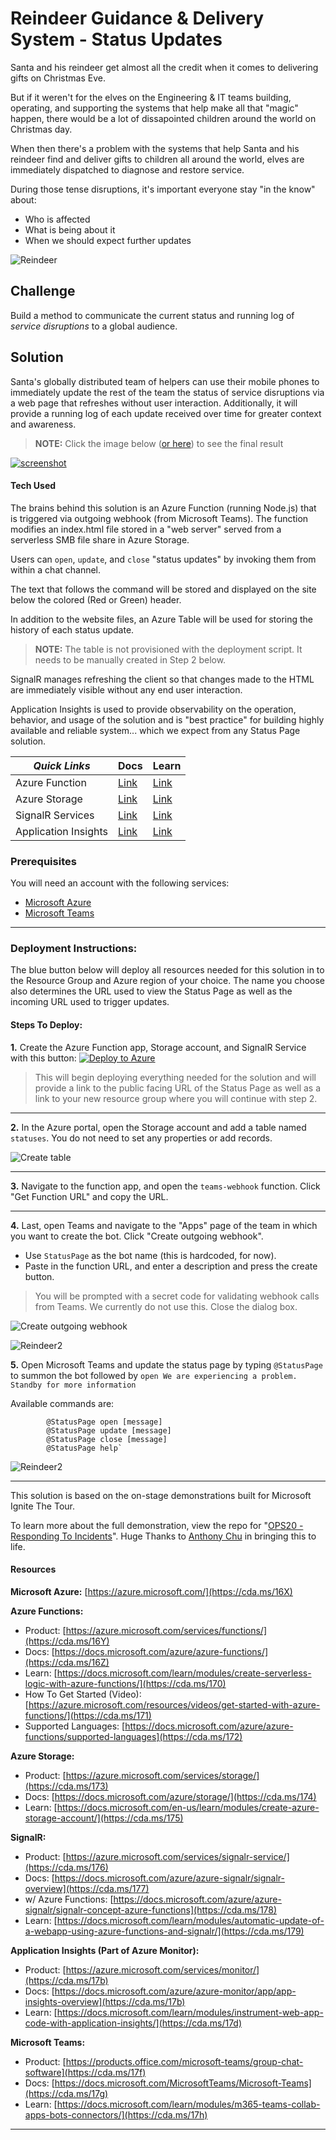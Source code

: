 # Reindeer Guidance & Delivery System - Status Updates

Santa and his reindeer get almost all the credit when it comes to delivering gifts on Christmas Eve.

But if it weren't for the elves on the Engineering & IT teams building, operating, and supporting the systems that help make all that "magic" happen, there would be a lot of dissapointed children around the world on Christmas day.

When then there's a problem with the systems that help Santa and his reindeer find and deliver gifts to children all around the world, elves are immediately dispatched to diagnose and restore service. 

During those tense disruptions, it's important everyone stay "in the know" about:

- Who is affected
- What is being about it
- When we should expect further updates

![Reindeer](https://jhandcdn.blob.core.windows.net/blob/reindeer.gif)

## Challenge

Build a method to communicate the current status and running log of *service disruptions* to a global audience.

## Solution

Santa's globally distributed team of helpers can use their mobile phones to immediately update the rest of the team the status of service disruptions via a web page that refreshes without user interaction. Additionally, it will provide a running log of each update received over time for greater context and awareness.

>**NOTE:** Click the image below ([or here](https://jhandcdn.blob.core.windows.net/blob/UpdateFromTeams.gif)) to see the final result

[![screenshot](img/ReindeerStatusScreenshot.png)](https://jhandcdn.blob.core.windows.net/blob/UpdateFromTeams.gif)

#### Tech Used

The brains behind this solution is an Azure Function (running Node.js) that is triggered via outgoing webhook (from Microsoft Teams). The function modifies an index.html file stored in a "web server" served from a serverless SMB file share in Azure Storage.

Users can `open`, `update`, and `close` "status updates" by invoking them from within a chat channel. 

The text that follows the command will be stored and displayed on the site below the colored (Red or Green) header.

In addition to the website files, an Azure Table will be used for storing the history of each status update. 
>**NOTE:** The table is not provisioned with the deployment script. It needs to be manually created in Step 2 below. 

SignalR manages refreshing the client so that changes made to the HTML are immediately visible without any end user interaction.

Application Insights is used to provide observability on the operation, behavior, and usage of the solution and is "best practice" for building highly available and reliable system... which we expect from any Status Page solution.

|*Quick Links*|Docs|Learn|
|---|---|---|
|Azure Function|[Link](https://cda.ms/16Z)|[Link](https://cda.ms/170)
|Azure Storage|[Link](https://cda.ms/174)|[Link](https://cda.ms/175)
|SignalR Services|[Link](https://cda.ms/177)|[Link](https://cda.ms/179)
|Application Insights|[Link](https://cda.ms/17b)| [Link](https://cda.ms/17d)

### Prerequisites

You will need an account with the following services: 

- [Microsoft Azure](https://cda.ms/16X)
- [Microsoft Teams](https://cda.ms/17f)

---

### Deployment Instructions:

The blue button below will deploy all resources needed for this solution in to the Resource Group and Azure region of your choice. The name you choose also determines the URL used to view the Status Page as well as the incoming URL used to trigger updates.

#### Steps To Deploy:

**1.** Create the Azure Function app, Storage account, and SignalR Service with this button: [![Deploy to Azure](https://azuredeploy.net/deploybutton.svg)](https://azuredeploy.net/)

>This will begin deploying everything needed for the solution and will provide a link to the public facing URL of the Status Page as well as a link to your new resource group where you will continue with step 2.

---

**2.** In the Azure portal, open the Storage account and add a table named `statuses`. You do not need to set any properties or add records.

![Create table](CreateStatusesTable.gif)

---

**3.** Navigate to the function app, and open the `teams-webhook` function. Click "Get Function URL" and copy the URL.

---

**4.** Last, open Teams and navigate to the "Apps" page of the team in which you want to create the bot. Click "Create outgoing webhook".

- Use `StatusPage` as the bot name (this is hardcoded, for now). 
- Paste in the function URL, and enter a description and press the create button.

> You will be prompted with a secret code for validating webhook calls from Teams. We currently do not use this. Close the dialog box.

![Create outgoing webhook](Webhook.gif)    

![Reindeer2](https://jhandcdn.blob.core.windows.net/blob/reindeer3.gif)

**5.** Open Microsoft Teams and update the status page by typing `@StatusPage` to summon the bot followed by `open We are experiencing a problem. Standby for more information`

Available commands are: 

```bot
        @StatusPage open [message]
        @StatusPage update [message]
        @StatusPage close [message]
        @StatusPage help`
```


![Reindeer2](https://jhandcdn.blob.core.windows.net/blob/reindeer2.gif)

---

This solution is based on the on-stage demonstrations built for Microsoft Ignite The Tour. 

To learn more about the full demonstration, view the repo for "[OPS20 - Responding To Incidents]()". Huge Thanks to [Anthony Chu]() in bringing this to life.


#### Resources

**Microsoft Azure:** [https://azure.microsoft.com/](https://cda.ms/16X)

**Azure Functions:**
- Product: [https://azure.microsoft.com/services/functions/](https://cda.ms/16Y)
- Docs: [https://docs.microsoft.com/azure/azure-functions/](https://cda.ms/16Z)
- Learn: [https://docs.microsoft.com/learn/modules/create-serverless-logic-with-azure-functions/](https://cda.ms/170)
- How To Get Started (Video): [https://azure.microsoft.com/resources/videos/get-started-with-azure-functions/](https://cda.ms/171)
- Supported Languages: [https://docs.microsoft.com/azure/azure-functions/supported-languages](https://cda.ms/172)

**Azure Storage:**
- Product: [https://azure.microsoft.com/services/storage/](https://cda.ms/173)
- Docs: [https://docs.microsoft.com/azure/storage/](https://cda.ms/174)
- Learn: [https://docs.microsoft.com/en-us/learn/modules/create-azure-storage-account/](https://cda.ms/175)

**SignalR:**
- Product: [https://azure.microsoft.com/services/signalr-service/](https://cda.ms/176)
- Docs: [https://docs.microsoft.com/azure/azure-signalr/signalr-overview](https://cda.ms/177)
- w/ Azure Functions: [https://docs.microsoft.com/azure/azure-signalr/signalr-concept-azure-functions](https://cda.ms/178)
- Learn: [https://docs.microsoft.com/learn/modules/automatic-update-of-a-webapp-using-azure-functions-and-signalr/](https://cda.ms/179)

**Application Insights (Part of Azure Monitor):**
- Product: [https://azure.microsoft.com/services/monitor/](https://cda.ms/17b)
- Docs: [https://docs.microsoft.com/azure/azure-monitor/app/app-insights-overview](https://cda.ms/17b)
- Learn: [https://docs.microsoft.com/learn/modules/instrument-web-app-code-with-application-insights/](https://cda.ms/17d)

**Microsoft Teams:**
- Product: [https://products.office.com/microsoft-teams/group-chat-software](https://cda.ms/17f)
- Docs: [https://docs.microsoft.com/MicrosoftTeams/Microsoft-Teams](https://cda.ms/17g)
- Learn: [https://docs.microsoft.com/learn/modules/m365-teams-collab-apps-bots-connectors/](https://cda.ms/17h)

---